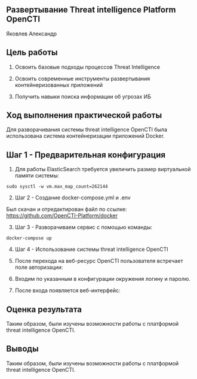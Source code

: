 ## Развертывание Threat intelligence Platform OpenCTI

Яковлев Александр

## Цель работы

1. Освоить базовые подходы процессов Threat Intelligence

2. Освоить современные инструменты развертывания контейнеризованных приложений

3. Получить навыки поиска информации об угрозах ИБ

## Ход выполнения практической работы

Для разворачивания системы threat intelligence OpenCTI была использована система контейнеризации приложений Docker.

## Шаг 1 - Предварительная конфигурация
1. Для работы ElasticSearch требуется увеличить размер виртуальной памяти системы:

```
sudo sysctl -w vm.max_map_count=262144
```

2. Шаг 2 - Создание docker-compose.yml и .env

Был скачан и отредактирован файл по ссылке: https://github.com/OpenCTI-Platform/docker

3. Шаг 3 - Разворачиваем сервис с помощью команды:

```
docker-compose up 
```

4. Шаг 4 - Использование системы threat intelligence OpenCTI

1. После перехода на веб-ресурс OpenCTI пользователя встречает поле авторизации:

2. Входим по указанным в конфигурации окружения логину и паролю.

3. После входа появляется веб-интерфейс:


## Оценка результата

Таким образом, были изучены возможности работы с платформой threat intelligence OpenCTI.

## Выводы

Таким образом, были изучены возможности работы с платформой threat intelligence OpenCTI.